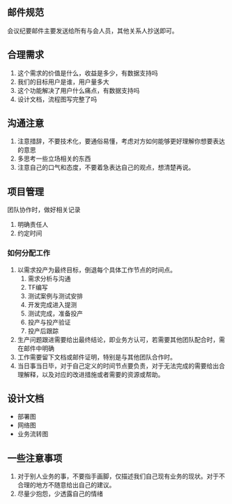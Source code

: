 ## 邮件规范

会议纪要邮件主要发送给所有与会人员，其他关系人抄送即可。

##  合理需求
1. 这个需求的价值是什么，收益是多少，有数据支持吗
2. 我们的目标用户是谁，用户量多大
3. 这个功能解决了用户什么痛点，有数据支持吗
4. 设计文档，流程图写完整了吗
## 沟通注意

1. 注意措辞，不要技术化，要通俗易懂，考虑对方如何能够更好理解你想要表达的意思
2. 多思考一些立场相关的东西
3. 注意自己的口气和态度，不要着急表达自己的观点，想清楚再说。

## 项目管理

团队协作时，做好相关记录
1. 明确责任人
2. 约定时间



### 如何分配工作

1. 以需求投产为最终目标，倒退每个具体工作节点的时间点。
	1. 需求分析与沟通
	2. TF编写
	3. 测试案例与测试安排
	4. 开发完成进入提测
	5. 测试完成，准备投产
	6. 投产与投产验证
	7. 投产后跟踪
2. 生产问题跟进需要给出最终结论，即业务方认可，若需要其他团队配合时，需在邮件中明确
3. 工作需要留下文档或邮件证明，特别是与其他团队合作时。
4. 当日事当日毕，对于自己定义的时间节点要负责，对于无法完成的需要给出合理解释，以及对应的改进措施或者需要的资源或帮助。

## 设计文档

- 部署图
- 网络图
- 业务流转图

## 一些注意事项
1. 对于别人业务的事，不要指手画脚，仅描述我们自己现有业务的现状。对于不合理的地方不随意给出自己的建议。
2. 尽量少抱怨，少透露自己的情绪
